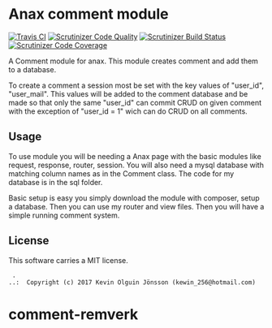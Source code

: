 Anax comment module
==================================

[![Travis CI](https://travis-ci.org/KifeKenny/comment-remverk.svg?branch=master)](https://travis-ci.org/KifeKenny/comment-remverk)
[![Scrutinizer Code Quality](https://scrutinizer-ci.com/g/KifeKenny/comment-remverk/badges/quality-score.png?b=master)](https://scrutinizer-ci.com/g/KifeKenny/comment-remverk/)
[![Scrutinizer Build Status](https://scrutinizer-ci.com/g/KifeKenny/comment-remverk/badges/build.png?b=master)](https://scrutinizer-ci.com/g/KifeKenny/comment-remverk/)
[![Scrutinizer Code Coverage](https://scrutinizer-ci.com/g/KifeKenny/comment-remverk/badges/coverage.png?b=master)](https://scrutinizer-ci.com/g/KifeKenny/comment-remverk/)


A Comment module for anax. This module creates comment and add them to
a database.

To create a comment a session most be set with the key values of
"user_id", "user_mail". This values will be added to the comment database
and be made so that only the same "user_id" can commit CRUD on given comment
with the exception of "user_id = 1" wich can do CRUD on all comments.



Usage
------------------

To use module you will be needing a Anax page with the basic modules like request, response, router, session. You will also need a mysql database with matching column names as in the Comment class. The code for my database is in the sql folder.

Basic setup is easy you simply download the module with composer, setup a database.
Then you can use my router and view files. Then you will have a simple running comment system.


License
------------------

This software carries a MIT license.



```
 .  
..:  Copyright (c) 2017 Kevin Olguin Jönsson (kewin_256@hotmail.com)
```
# comment-remverk
